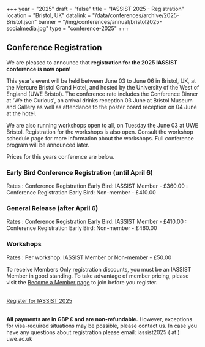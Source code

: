 +++
year = "2025"
draft = "false"
title = "IASSIST 2025 - Registration"
location = "Bristol, UK"
datalink = "/data/conferences/archive/2025-Bristol.json"
banner = "/img/conferences/annual/bristol2025-socialmedia.jpg"
type = "conference-2025"
+++
## Conference Registration

We are pleased to announce that **registration for the 2025 IASSIST conference is now open**!

This year's event will be held between June 03 to June 06 in Bristol, UK, at the Mercure Bristol Grand Hotel, and hosted by the University of the West of England (UWE Bristol).
The conference rate includes the Conference Dinner at 'We the Curious', an arrival drinks reception 03 June at Bristol Museum and Gallery  as well as attendance to the poster board reception on 04 June at the hotel. 

We are also running workshops open to all, on Tuesday the June 03 at UWE Bristol. Registration for the workshops is also open. Consult the workshop schedule page for more information about the workshops. Full conference program will be announced later.

Prices for this years conference are below.

### Early Bird Conference Registration (until April 6)

Rates
: Conference Registration Early Bird: IASSIST Member - £360.00
: Conference Registration Early Bird: Non-member - £410.00

### General Release (after April 6)

Rates
: Conference Registration Early Bird: IASSIST Member - £410.00
: Conference Registration Early Bird: Non-member - £460.00

### Workshops

Rates
: Per workshop: IASSIST Member or Non-member - £50.00

To receive Members Only registration discounts, you must be an IASSIST Member in good standing. To take advantage of member pricing, please visit the [Become a Member page](/about/become-a-member/) to join before you register. 

<br />
  <a class="btn btn-template-main" href="https://store.uwe.ac.uk/conferences-and-events/research-business-and-innovation/iassist/iassist-international-association-for-social-science-information-service-and-technology" target="_blank" >Register for IASSIST 2025 <span class="fas fa-external-link-alt"></span></a>
<br /><br />

**All payments are in GBP £ and are non-refundable.** However, exceptions for visa-required situations may be possible, please contact us. In case you have any questions about registration please email: iassist2025 ( at ) uwe.ac.uk